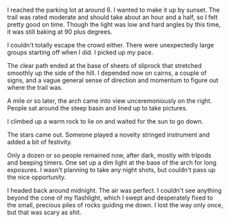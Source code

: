 I reached the parking lot at around 6. I wanted to make it up by sunset. The trail was rated moderate and should take about an hour and a half, so I felt pretty good on time. Though the light was low and hard angles by this time, it was still baking at 90 plus degrees.

I couldn't totally escape the crowd either. There were unexpectedly large groups starting off when I did. I picked up my pace.

The clear path ended at the base of sheets of sliprock that stretched smoothly up the side of the hill. I depended now on cairns, a couple of signs, and a vague general sense of direction and momentum to figure out where the trail was.

A mile or so later, the arch came into view unceremoniously on the right. People sat around the steep basin and lined up to take pictures.

I climbed up a warm rock to lie on and waited for the sun to go down.

The stars came out. Someone played a novelty stringed instrument and added a bit of festivity.

Only a dozen or so people remained now, after dark, mostly with tripods and beeping timers. One set up a dim light at the base of the arch for long exposures. I wasn't planning to take any night shots, but couldn't pass up the nice opportunity.

I headed back around midnight. The air was perfect. I couldn't see anything beyond the cone of my flashlight, which I swept and desperately fixed to the small, precious piles of rocks guiding me down. I lost the way only once, but that was scary as shit.
